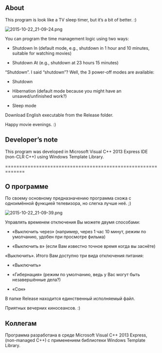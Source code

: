 ## About ##

This program is look like a TV sleep timer, but it’s a bit of better. :)

![2015-10-22_21-09-24.png](https://bitbucket.org/repo/nRG884/images/322804989-2015-10-22_21-09-24.png)

You can program the time management logic using two ways:  

- Shutdown In (default mode, e.g., shutdown in 1 hour and 10 minutes, suitable for watching movies)  

- Shutdown At (e.g., shutdown at 23 hours 15 minutes)

 
“Shutdown”. I said “shutdown”? Well, the 3 power-off modes are available:  

- Shutdown  

- Hibernation (default mode because you might have an unsaved/unfinished work?)  

- Sleep mode

Download English executable from the Release folder.

Happy movie evenings. :)


## Developer’s note ##

This program was developed in Microsoft Visual C++ 2013 Express IDE (non-CLR C++) using Windows Template Library.  

=============================================================  

## О программе ##

По своему основному предназначению программа схожа с одноимённой функцией телевизора, но слегка лучше неё. ;)

![2015-10-22_21-09-39.png](https://bitbucket.org/repo/nRG884/images/1800622463-2015-10-22_21-09-39.png)

Управлять временем отключения Вы можете двумя способами:  

- «Выключить через» (например, через 1 час 10 минут, режим по умолчанию, удобен при просмотре фильма)  

- «Выключить в» (если Вам известно точное время когда вы заснёте)

«Выключить». Итого Вам доступно три вида отключения питания:  

- «Выключить»  

 - «Гибернация» (режим по умолчанию, ведь у Вас могут быть незавершённые дела?)  

- «Сон»  


В папке Release находится единственный исполняемый файл.

Приятных вечерних киносеансов. :)


## Коллегам ##

Программа разработана в среде Microsoft Visual C++ 2013 Express, (non-managed C++) с применением библиотеки Windows Template Library.